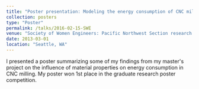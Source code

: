 ```yaml
---
title: "Poster presentation: Modeling the energy consumption of CNC milling"
collection: posters
type: "Poster"
permalink: /talks/2016-02-15-SWE
venue: "Society of Women Engineers: Pacific Northwest Section research poster competition"
date: 2013-03-01
location: "Seattle, WA"
---
```


I presented a poster summarizing some of my findings from my master's project on the influence of material properties on energy consumption in CNC milling. My poster won 1st place in the graduate research poster competition.
